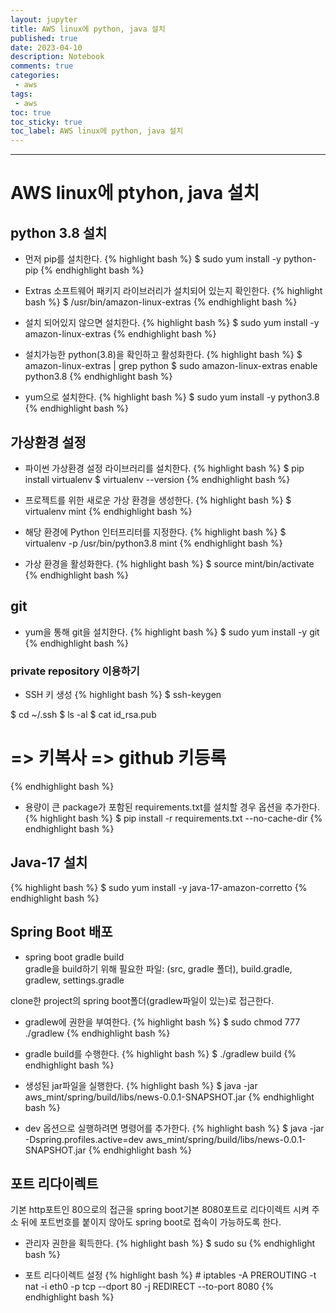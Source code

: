 ```yaml
---
layout: jupyter
title: AWS linux에 python, java 설치
published: true
date: 2023-04-10
description: Notebook
comments: true
categories:
 - aws
tags:
 - aws
toc: true
toc_sticky: true
toc_label: AWS linux에 python, java 설치
---
```

---
# AWS linux에 ptyhon, java 설치

## python 3.8 설치

* 먼저 pip를 설치한다.
{% highlight bash %}
$ sudo yum install -y python-pip
{% endhighlight bash %}

* Extras 소프트웨어 패키지 라이브러리가 설치되어 있는지 확인한다.
{% highlight bash %}
$ /usr/bin/amazon-linux-extras
{% endhighlight bash %}

* 설치 되어있지 않으면 설치한다.
{% highlight bash %}
$ sudo yum install -y amazon-linux-extras
{% endhighlight bash %}

* 설치가능한 python(3.8)을 확인하고 활성화한다.
{% highlight bash %}
$ amazon-linux-extras | grep python
$ sudo amazon-linux-extras enable python3.8
{% endhighlight bash %}

* yum으로 설치한다.
{% highlight bash %}
$ sudo yum install -y python3.8
{% endhighlight bash %}

## 가상환경 설정

* 파이썬 가상환경 설정 라이브러리를 설치한다.
{% highlight bash %}
$ pip install virtualenv
$ virtualenv --version
{% endhighlight bash %}

* 프로젝트를 위한 새로운 가상 환경을 생성한다.
{% highlight bash %}
$ virtualenv mint
{% endhighlight bash %}

* 해당 환경에 Python 인터프리터를 지정한다.
{% highlight bash %}
$ virtualenv -p /usr/bin/python3.8 mint
{% endhighlight bash %}

* 가상 환경을 활성화한다.
{% highlight bash %}
$ source mint/bin/activate
{% endhighlight bash %}

## git

* yum을 통해 git을 설치한다.
{% highlight bash %}
$ sudo yum install -y git
{% endhighlight bash %}

### private repository 이용하기

* SSH 키 생성
{% highlight bash %}
$ ssh-keygen

$ cd ~/.ssh
$ ls -al
$ cat id_rsa.pub
# => 키복사 => github 키등록
{% endhighlight bash %}

* 용량이 큰 package가 포함된 requirements.txt를 설치할 경우 옵션을 추가한다.
{% highlight bash %}
$ pip install -r requirements.txt --no-cache-dir
{% endhighlight bash %}

## Java-17 설치

{% highlight bash %}
$ sudo yum install -y java-17-amazon-corretto
{% endhighlight bash %}

## Spring Boot 배포

* spring boot gradle build  
gradle을 build하기 위해 필요한 파일: (src, gradle 폴더), build.gradle, gradlew, settings.gradle

clone한 project의 spring boot폴더(gradlew파일이 있는)로 접근한다.
* gradlew에 권한을 부여한다.
{% highlight bash %}
$ sudo chmod 777 ./gradlew
{% endhighlight bash %}

* gradle build를 수행한다.
{% highlight bash %}
$ ./gradlew build
{% endhighlight bash %}

* 생성된 jar파일을 실행한다.
{% highlight bash %}
$ java -jar aws_mint/spring/build/libs/news-0.0.1-SNAPSHOT.jar
{% endhighlight bash %}

* dev 옵션으로 실행하려면 명령어를 추가한다.
{% highlight bash %}
$ java -jar -Dspring.profiles.active=dev aws_mint/spring/build/libs/news-0.0.1-SNAPSHOT.jar
{% endhighlight bash %}

## 포트 리다이렉트
기본 http포트인 80으로의 접근을 spring boot기본 8080포트로 리다이렉트 시켜 주소 뒤에 포트번호를 붙이지 않아도 spring boot로 접속이 가능하도록 한다.

* 관리자 권한을 획득한다.
{% highlight bash %}
$ sudo su
{% endhighlight bash %}

* 포트 리다이렉트 설정
{% highlight bash %}
\# iptables -A PREROUTING -t nat -i eth0 -p tcp --dport 80 -j REDIRECT --to-port 8080
{% endhighlight bash %}